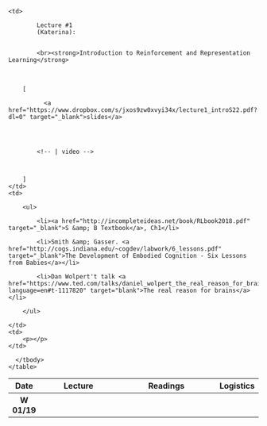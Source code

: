 <table class="table table-hover">
      <colgroup>
        <col style="width:5%">
        <col style="width:35%">
        <col style="width:45%">
        <col style="width:15%">
      </colgroup>
      <thead class="thead-light">
        <tr>
          <th scope="col">Date</th>
          <th scope="col">Lecture</th>
          <th scope="col">Readings</th>
          <th scope="col">Logistics</th>
        </tr>
      </thead>
      <tbody>
        
<tr class="past">
    <th scope="row">W 01/19</th>
    
    
    <td>
        
            Lecture #1
            (Katerina):
        
        
            <br><strong>Introduction to Reinforcement and Representation Learning</strong>
<br>
        
        
        
        [
            
              <a href="https://www.dropbox.com/s/jxos9zw0xvyi34x/lecture1_introS22.pdf?dl=0" target="_blank">slides</a>
            
            
            
            
            <!-- | video -->
            
            
            
        ]
    </td>
    <td>
        
        <ul>
        
            <li><a href="http://incompleteideas.net/book/RLbook2018.pdf" target="_blank">S &amp; B Textbook</a>, Ch1</li>
        
            <li>Smith &amp; Gasser. <a href="http://cogs.indiana.edu/~cogdev/labwork/6_lessons.pdf" target="_blank">The Development of Embodied Cognition - Six Lessons from Babies</a></li>
        
            <li>Dan Wolpert't talk <a href="https://www.ted.com/talks/daniel_wolpert_the_real_reason_for_brains/transcript?language=en#t-1117820" target="blank">The real reason for brains</a></li>
        
        </ul>
        
    </td>
    <td>
        <p></p>
    </td>
    
</tr>



      </tbody>
    </table>
